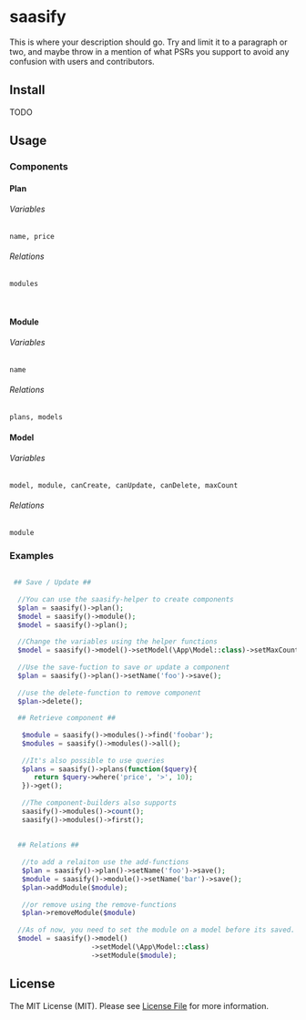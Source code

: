 # saasify

This is where your description should go. Try and limit it to a paragraph or two, and maybe throw in a mention of what
PSRs you support to avoid any confusion with users and contributors.

## Install

TODO

## Usage

### Components
 #### Plan
   ###### Variables
    name, price
   ###### Relations
    modules
  
  #### Module
   ###### Variables
    name
   ###### Relations
    plans, models
   
  #### Model
   ###### Variables
    model, module, canCreate, canUpdate, canDelete, maxCount
   ###### Relations
    module

  
### Examples

``` php

 ## Save / Update ##
 
  //You can use the saasify-helper to create components
  $plan = saasify()->plan();
  $model = saasify()->module();
  $model = saasify()->plan();
  
  //Change the variables using the helper functions
  $model = saasify()->model()->setModel(\App\Model::class)->setMaxCount(100);
  
  //Use the save-fuction to save or update a component
  $plan = saasify()->plan()->setName('foo')->save();
  
  //use the delete-function to remove component
  $plan->delete();
  
  ## Retrieve component ##
  
   $module = saasify()->modules()->find('foobar');
   $modules = saasify()->modules()->all();
   
   //It's also possible to use queries
   $plans = saasify()->plans(function($query){
      return $query->where('price', '>', 10);
   })->get();
   
   //The component-builders also supports
   saasify()->modules()->count();
   saasify()->modules()->first();
   
  
  ## Relations ##
  
   //to add a relaiton use the add-functions
   $plan = saasify()->plan()->setName('foo')->save();
   $module = saasify()->module()->setName('bar')->save();
   $plan->addModule($module);
   
   //or remove using the remove-functions
   $plan->removeModule($module)
  
  //As of now, you need to set the module on a model before its saved.
  $model = saasify()->model()
                    ->setModel(\App\Model::class)
                    ->setModule($module);

```


## License

The MIT License (MIT). Please see [License File](LICENSE.md) for more information.

